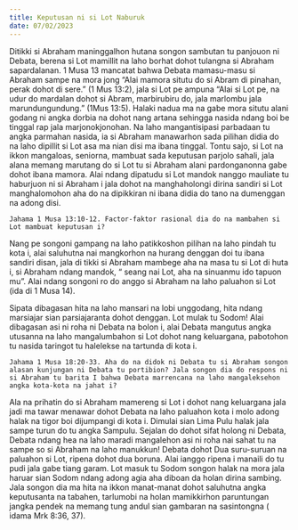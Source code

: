 ```yaml
---
title: Keputusan ni si Lot Naburuk
date: 07/02/2023
---
```


Ditikki si Abraham maninggalhon hutana songon sambutan tu panjouon ni Debata, berena si Lot mamillit na laho borhat dohot tulangna si Abraham sapardalanan. 1 Musa 13 mancatat bahwa Debata mamasu-masu si Abraham sampe na mora jong “Alai mamora situtu do si Abram di pinahan, perak dohot di sere.” (1 Mus 13:2), jala si Lot pe ampuna “Alai si Lot pe, na udur do mardalan dohot si Abram, marbirubiru do, jala marlombu jala marundungundung.” (1Mus 13:5). Halaki nadua ma na gabe mora situtu alani godang ni angka dorbia na dohot nang artana sehingga nasida ndang boi be tinggal rap jala marjonokjonohan. Na laho mangantisipasi parbadaan tu angka parmahan nasida, ia si Abraham manawarhon sada pilihan didia do na laho dipillit si Lot asa ma nian disi ma ibana tinggal. Tontu sajo, si Lot na ikkon mangaloas, seniorna, mambuat sada keputusan parjolo sahali, jala alana memang marutang do si Lot tu si Abraham alani pardonganonna gabe dohot ibana mamora. Alai ndang dipatudu si Lot mandok nanggo mauliate tu haburjuon ni si Abraham i jala dohot na manghaholongi dirina sandiri si Lot manghalomohon aha do na dipikkiran ni ibana didia do tano na dumenggan na adong disi.

`Jahama 1 Musa 13:10-12. Factor-faktor rasional dia do na mambahen si Lot mambuat keputusan i?`

Nang pe songoni gampang na laho patikkoshon pilihan na laho pindah tu kota i, alai saluhutna nai mangkorhon na hurang denggan doi tu ibana sandiri disan, jala di tikki si Abraham mambege aha na masa tu si Lot di huta i, si Abraham ndang mandok, “ seang nai Lot, aha na sinuanmu ido tapuon mu”. Alai ndang songoni ro do anggo si Abraham na laho paluahon si Lot (ida di 1 Musa 14).

Sipata dibagasan hita na laho mansari na lobi unggodang, hita ndang marsiajar sian parsiajaranta dohot denggan. Lot mulak tu Sodom! Alai dibagasan asi ni roha ni Debata na bolon i, alai Debata mangutus angka utusanna na laho mangalumbahon si Lot dohot nang keluargana, pabotohon tu nasida taringot tu halelekse na tartunda di kota i.

`Jahama 1 Musa 18:20-33. Aha do na didok ni Debata tu si Abraham songon alasan kunjungan ni Debata tu portibion? Jala songon dia do respons ni si Abraham tu barita I bahwa Debata marrencana na laho mangaleksehon angka kota-kota na jahat i?`

Ala na prihatin do si Abraham mamereng si Lot i dohot nang keluargana jala jadi ma tawar menawar dohot Debata na laho paluahon kota i molo adong halak na tigor boi dijumpangi di kota i. Dimulai sian Lima Pulu halak jala sampe turun do tu angka Sampulu. Sejalan do dohot sifat holong ni Debata, Debata ndang hea na laho maradi mangalehon asi ni roha nai sahat tu na sampe so si Abraham na laho manukkun! Debata dohot Dua suru-suruan na paluahon si Lot, ripena dohot dua boruna. Alai ianggo ripena i manaili do tu pudi jala gabe tiang garam. Lot masuk tu Sodom songon halak na mora jala haruar sian Sodom ndang adong agia aha diboan da holan dirina sambing. Jala songon dia ma hita na ikkon manat-manat dohot saluhutna angka keputusanta na tabahen, tarlumobi na holan mamikkirhon paruntungan jangka pendek na memang tung andul sian gambaran na sasintongna ( idama Mrk 8:36, 37).